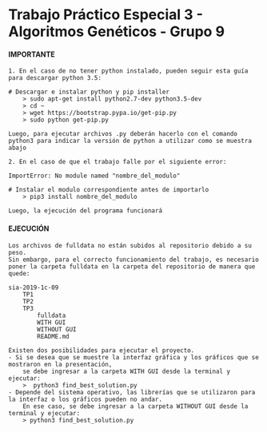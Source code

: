 # Trabajo Práctico Especial 3 - Algoritmos Genéticos - Grupo 9 #

#### IMPORTANTE ####

    1. En el caso de no tener python instalado, pueden seguir esta guía para descargar python 3.5:

    # Descargar e instalar python y pip installer
        > sudo apt-get install python2.7-dev python3.5-dev
        > cd ~
        > wget https://bootstrap.pypa.io/get-pip.py
        > sudo python get-pip.py

    Luego, para ejecutar archivos .py deberán hacerlo con el comando python3 para indicar la versión de python a utilizar como se muestra abajo

    2. En el caso de que el trabajo falle por el siguiente error:
    
    ImportError: No module named "nombre_del_modulo"

    # Instalar el modulo correspondiente antes de importarlo
        > pip3 install nombre_del_modulo

    Luego, la ejecución del programa funcionará

#### EJECUCIÓN ####

    Los archivos de fulldata no están subidos al repositorio debido a su peso.
    Sin embargo, para el correcto funcionamiento del trabajo, es necesario poner la carpeta fulldata en la carpeta del repositorio de manera que quede:

    sia-2019-1c-09
        TP1
        TP2
        TP3
            fulldata
            WITH GUI
            WITHOUT GUI
            README.md

    Existen dos posibilidades para ejecutar el proyecto. 
    - Si se desea que se muestre la interfaz gráfica y los gráficos que se mostraron en la presentación,
        se debe ingresar a la carpeta WITH GUI desde la terminal y ejecutar:
        >  python3 find_best_solution.py
    - Depende del sistema operativo, las librerías que se utilizaron para la interfaz o los gráficos pueden no andar.
        En ese caso, se debe ingresar a la carpeta WITHOUT GUI desde la terminal y ejecutar:
        > python3 find_best_solution.py

